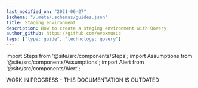 ```yaml
---
last_modified_on: "2021-06-27"
$schema: "/.meta/.schemas/guides.json"
title: Staging environment
description: How to create a staging environment with Qovery
author_github: https://github.com/evoxmusic
tags: ["type: guide", "technology: qovery"]
---
```

import Steps from '@site/src/components/Steps';
import Assumptions from '@site/src/components/Assumptions';
import Alert from '@site/src/components/Alert';

<Alert type="warning">

WORK IN PROGRESS - THIS DOCUMENTATION IS OUTDATED

</Alert>



